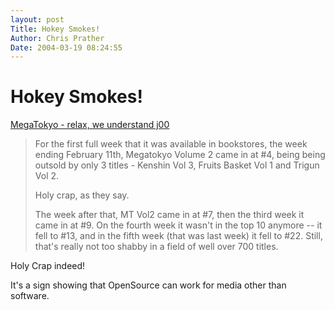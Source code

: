 ```yaml
---
layout: post
Title: Hokey Smokes!  
Author: Chris Prather
Date: 2004-03-19 08:24:55
---
```


# Hokey Smokes!
<a title="MegaTokyo - relax, we understand j00" href="http://www.megatokyo.com/">MegaTokyo - relax, we understand j00</a>
<blockquote>
For the first full week that it was available in bookstores, the week ending February 11th, Megatokyo Volume 2 came in at #4, being being outsold by only 3 titles - Kenshin Vol 3, Fruits Basket Vol 1 and Trigun Vol 2.

Holy crap, as they say.

The week after that, MT Vol2 came in at #7, then the third week it came in at #9. On the fourth week it wasn't in the top 10 anymore -- it fell to #13, and in the fifth week (that was last week) it fell to #22. Still, that's really not too shabby in a field of well over 700 titles. 
</blockquote>

Holy Crap indeed!

It's a sign showing that OpenSource can work for media other than software.
